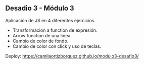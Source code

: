 ## Desadio 3 - Módulo 3

Aplicación de JS en 4 diferentes ejercicios. 
- Transformacion a function de expresión.
- Arrow function de una linea.
- Cambio de color de fondo.
- Cambio de color con click y uso de teclas.

Deploy: https://camilaortizborquez.github.io/modulo3-desafio3/
